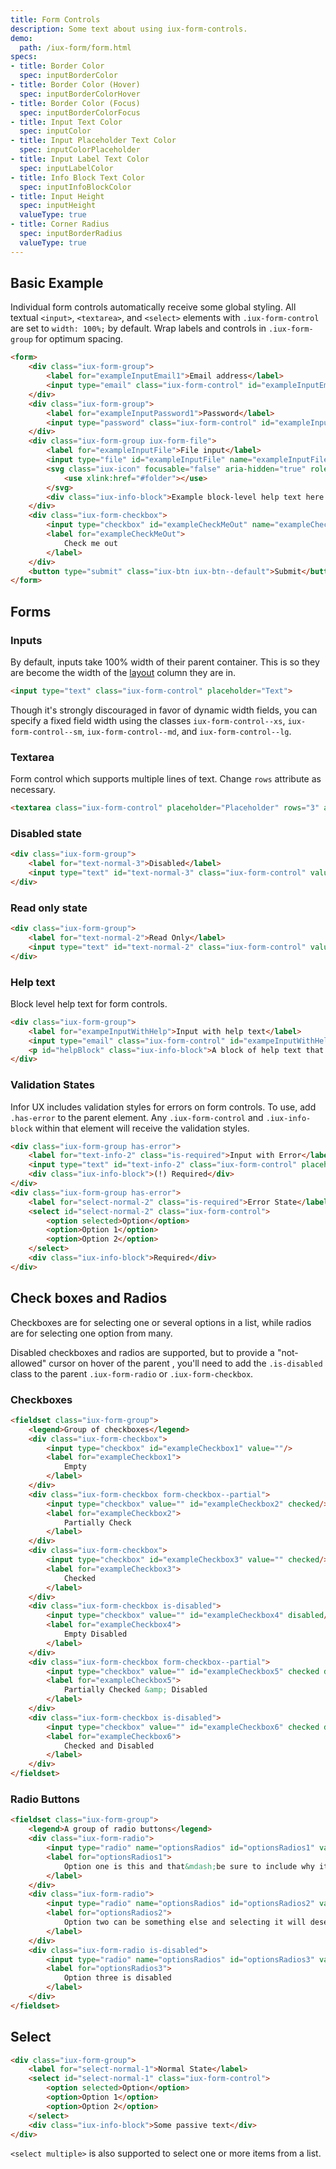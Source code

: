 ```yaml
---
title: Form Controls
description: Some text about using iux-form-controls.
demo:
  path: /iux-form/form.html
specs:
- title: Border Color
  spec: inputBorderColor
- title: Border Color (Hover)
  spec: inputBorderColorHover
- title: Border Color (Focus)
  spec: inputBorderColorFocus
- title: Input Text Color
  spec: inputColor
- title: Input Placeholder Text Color
  spec: inputColorPlaceholder
- title: Input Label Text Color
  spec: inputLabelColor
- title: Info Block Text Color
  spec: inputInfoBlockColor
- title: Input Height
  spec: inputHeight
  valueType: true
- title: Corner Radius
  spec: inputBorderRadius
  valueType: true
---
```



## Basic Example

Individual form controls automatically receive some global styling. All textual `<input>`, `<textarea>`, and `<select>` elements with `.iux-form-control` are set to `width: 100%;` by default. Wrap labels and controls in `.iux-form-group` for optimum spacing.

```html
<form>
    <div class="iux-form-group">
        <label for="exampleInputEmail1">Email address</label>
        <input type="email" class="iux-form-control" id="exampleInputEmail1" name="exampleInputEmail1" placeholder="Email">
    </div>
    <div class="iux-form-group">
        <label for="exampleInputPassword1">Password</label>
        <input type="password" class="iux-form-control" id="exampleInputPassword1" name="exampleInputPassword1" placeholder="Password">
    </div>
    <div class="iux-form-group iux-form-file">
        <label for="exampleInputFile">File input</label>
        <input type="file" id="exampleInputFile" name="exampleInputFile">
        <svg class="iux-icon" focusable="false" aria-hidden="true" role="presentation">
            <use xlink:href="#folder"></use>
        </svg>
        <div class="iux-info-block">Example block-level help text here.</div>
    </div>
    <div class="iux-form-checkbox">
        <input type="checkbox" id="exampleCheckMeOut" name="exampleCheckMeOut" value=""/>
        <label for="exampleCheckMeOut">
            Check me out
        </label>
    </div>
    <button type="submit" class="iux-btn iux-btn--default">Submit</button>
</form>
```

## Forms

### Inputs

By default, inputs take 100% width of their parent container. This is so they are become the width of the [layout](layout.html) column they are in.

```html
<input type="text" class="iux-form-control" placeholder="Text">
```

Though it's strongly discouraged in favor of dynamic width fields, you can specify a fixed field width using the classes `iux-form-control--xs`, `iux-form-control--sm`, `iux-form-control--md`, and `iux-form-control--lg`.

### Textarea

Form control which supports multiple lines of text. Change `rows` attribute as necessary.

```html
<textarea class="iux-form-control" placeholder="Placeholder" rows="3" aria-label="Example multirow text area"></textarea>
```

### Disabled state

```html
<div class="iux-form-group">
    <label for="text-normal-3">Disabled</label>
    <input type="text" id="text-normal-3" class="iux-form-control" value="Some Text" disabled>
</div>
```

### Read only state

```html
<div class="iux-form-group">
    <label for="text-normal-2">Read Only</label>
    <input type="text" id="text-normal-2" class="iux-form-control" value="Some Text" readonly>
</div>
```

### Help text

Block level help text for form controls.

```html
<div class="iux-form-group">
    <label for="exampeInputWithHelp">Input with help text</label>
    <input type="email" class="iux-form-control" id="exampeInputWithHelp" aria-describedby="helpBlock">
    <p id="helpBlock" class="iux-info-block">A block of help text that breaks onto a new line and may extend beyond one line.</p>
</div>
```

### Validation States

Infor UX includes validation styles for errors on form controls. To use, add `.has-error` to the parent element. Any `.iux-form-control` and `.iux-info-block` within that element will receive the validation styles.

```html
<div class="iux-form-group has-error">
    <label for="text-info-2" class="is-required">Input with Error</label>
    <input type="text" id="text-info-2" class="iux-form-control" placeholder="Placeholder">
    <div class="iux-info-block">(!) Required</div>
</div>
<div class="iux-form-group has-error">
    <label for="select-normal-2" class="is-required">Error State</label>
    <select id="select-normal-2" class="iux-form-control">
        <option selected>Option</option>
        <option>Option 1</option>
        <option>Option 2</option>
    </select>
    <div class="iux-info-block">Required</div>
</div>
```

## Check boxes and Radios

Checkboxes are for selecting one or several options in a list, while radios are for selecting one option from many.

Disabled checkboxes and radios are supported, but to provide a "not-allowed" cursor on hover of the parent <label>, you'll need to add the `.is-disabled` class to the parent `.iux-form-radio` or `.iux-form-checkbox`.

### Checkboxes

```html
<fieldset class="iux-form-group">
    <legend>Group of checkboxes</legend>
    <div class="iux-form-checkbox">
        <input type="checkbox" id="exampleCheckbox1" value=""/>
        <label for="exampleCheckbox1">
            Empty
        </label>
    </div>
    <div class="iux-form-checkbox form-checkbox--partial">
        <input type="checkbox" value="" id="exampleCheckbox2" checked/>
        <label for="exampleCheckbox2">
            Partially Check
        </label>
    </div>
    <div class="iux-form-checkbox">
        <input type="checkbox" id="exampleCheckbox3" value="" checked/>
        <label for="exampleCheckbox3">
            Checked
        </label>
    </div>
    <div class="iux-form-checkbox is-disabled">
        <input type="checkbox" value="" id="exampleCheckbox4" disabled/>
        <label for="exampleCheckbox4">
            Empty Disabled
        </label>
    </div>
    <div class="iux-form-checkbox form-checkbox--partial">
        <input type="checkbox" value="" id="exampleCheckbox5" checked disabled/>
        <label for="exampleCheckbox5">
            Partially Checked &amp; Disabled
        </label>
    </div>
    <div class="iux-form-checkbox is-disabled">
        <input type="checkbox" value="" id="exampleCheckbox6" checked disabled/>
        <label for="exampleCheckbox6">
            Checked and Disabled
        </label>
    </div>
</fieldset>
```

### Radio Buttons

```html
<fieldset class="iux-form-group">
    <legend>A group of radio buttons</legend>
    <div class="iux-form-radio">
        <input type="radio" name="optionsRadios" id="optionsRadios1" value="option1" checked>
        <label for="optionsRadios1">
            Option one is this and that&mdash;be sure to include why it's great
        </label>
    </div>
    <div class="iux-form-radio">
        <input type="radio" name="optionsRadios" id="optionsRadios2" value="option2">
        <label for="optionsRadios2">
            Option two can be something else and selecting it will deselect option one
        </label>
    </div>
    <div class="iux-form-radio is-disabled">
        <input type="radio" name="optionsRadios" id="optionsRadios3" value="option3" disabled>
        <label for="optionsRadios3">
            Option three is disabled
        </label>
    </div>
</fieldset>
```

## Select

```html
<div class="iux-form-group">
    <label for="select-normal-1">Normal State</label>
    <select id="select-normal-1" class="iux-form-control">
        <option selected>Option</option>
        <option>Option 1</option>
        <option>Option 2</option>
    </select>
    <div class="iux-info-block">Some passive text</div>
</div>
```

`<select multiple>` is also supported to select one or more items from a list.
